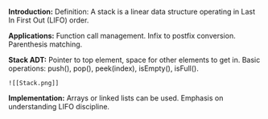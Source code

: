 
**Introduction:**
    Definition: A stack is a linear data structure operating in Last In First Out (LIFO) order.

**Applications:**
	Function call management.
    Infix to postfix conversion.
    Parenthesis matching.

**Stack ADT:**
    Pointer to top element, space for other elements to get in.
    Basic operations: push(), pop(), peek(index), isEmpty(), isFull().
    
	![[Stack.png]]

**Implementation:**
    Arrays or linked lists can be used.
    Emphasis on understanding LIFO discipline.
